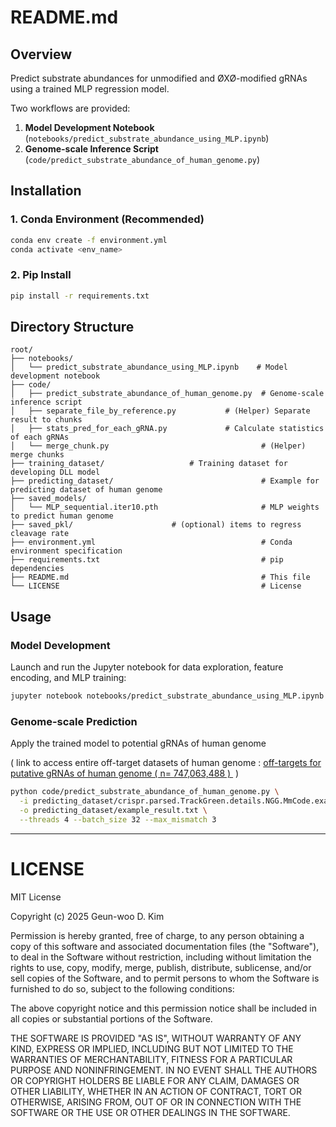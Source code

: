 # README.md

## Overview

Predict substrate abundances for unmodified and ØXØ-modified gRNAs using a trained MLP regression model.

Two workflows are provided:

1. **Model Development Notebook** (`notebooks/predict_substrate_abundance_using_MLP.ipynb`)
2. **Genome-scale Inference Script** (`code/predict_substrate_abundance_of_human_genome.py`)

## Installation

### 1. Conda Environment (Recommended)

```bash
conda env create -f environment.yml
conda activate <env_name>
```

### 2. Pip Install

```bash
pip install -r requirements.txt
```

## Directory Structure

```
root/
├── notebooks/
│   └── predict_substrate_abundance_using_MLP.ipynb    # Model development notebook
├── code/
│   ├── predict_substrate_abundance_of_human_genome.py  # Genome-scale inference script
│   ├── separate_file_by_reference.py  			# (Helper) Separate result to chunks   
│   ├── stats_pred_for_each_gRNA.py  			# Calculate statistics of each gRNAs
│   └── merge_chunk.py                                  # (Helper) merge chunks 
├── training_dataset/					# Training dataset for developing DLL model 
├── predicting_dataset/                                 # Example for predicting dataset of human genome
├── saved_models/
│   └── MLP_sequential.iter10.pth                     	# MLP weights to predict human genome
├── saved_pkl/						# (optional) items to regress cleavage rate
├── environment.yml                                    	# Conda environment specification
├── requirements.txt                                   	# pip dependencies
├── README.md                                          	# This file
└── LICENSE                                            	# License
```

## Usage

### Model Development 

Launch and run the Jupyter notebook for data exploration, feature encoding, and MLP training:

```bash
jupyter notebook notebooks/predict_substrate_abundance_using_MLP.ipynb
```

### Genome-scale Prediction 

Apply the trained model to potential gRNAs of human genome

( link to access entire off-target datasets of human genome : [off-targets for putative gRNAs of human genome ( n= 747,063,488 ) ](http://clip.korea.ac.kr/piXpi_DB/source_data/crispr.parsed.TrackGreen.details.NGG.MmCode.txt) )


```bash
python code/predict_substrate_abundance_of_human_genome.py \
  -i predicting_dataset/crispr.parsed.TrackGreen.details.NGG.MmCode.example.txt \
  -o predicting_dataset/example_result.txt \
  --threads 4 --batch_size 32 --max_mismatch 3
```

---

# LICENSE

MIT License

Copyright (c) 2025 Geun-woo D. Kim

Permission is hereby granted, free of charge, to any person obtaining a copy of this software and associated documentation files (the "Software"), to deal in the Software without restriction, including without limitation the rights to use, copy, modify, merge, publish, distribute, sublicense, and/or sell copies of the Software, and to permit persons to whom the Software is furnished to do so, subject to the following conditions:

The above copyright notice and this permission notice shall be included in all copies or substantial portions of the Software.

THE SOFTWARE IS PROVIDED "AS IS", WITHOUT WARRANTY OF ANY KIND, EXPRESS OR IMPLIED, INCLUDING BUT NOT LIMITED TO THE WARRANTIES OF MERCHANTABILITY, FITNESS FOR A PARTICULAR PURPOSE AND NONINFRINGEMENT. IN NO EVENT SHALL THE AUTHORS OR COPYRIGHT HOLDERS BE LIABLE FOR ANY CLAIM, DAMAGES OR OTHER LIABILITY, WHETHER IN AN ACTION OF CONTRACT, TORT OR OTHERWISE, ARISING FROM, OUT OF OR IN CONNECTION WITH THE SOFTWARE OR THE USE OR OTHER DEALINGS IN THE SOFTWARE.

